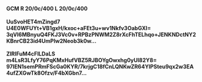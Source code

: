 #### GCM R 20/0c/400 L 20/0c/400
**UuSvoHET4mZingd7**<br/>**U4E0WFUYt+VB1gxH/kxoc+aFEt3u+wv1Nkfv3OabGXI=**<br/>**3qVl6MBnyuQ4FKJ3Vc0v+RPBzPNWM2Z8rXcFhTELhqo+JENKNDctNY2KBnrCB23id4UmPIw2Neob3k0w...**<br/><br/>
**ZlRIFuM4cFILDaLS**<br/>**m4LsR3LfyY76PqKMxHufVBZ5RJBOYgOwxhg0yUl82Y8=**<br/>**97IEN1semPRmFScGa0KYR/7krjgC18fCnLQNKwZR64YlPSteu9qx2w3EA4ufZXGwTk8Ofzv/F4bXGbn7...**